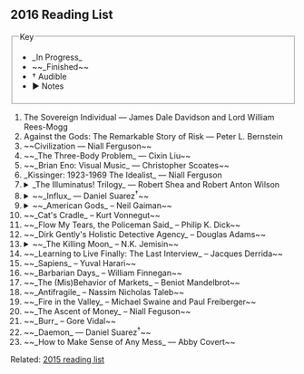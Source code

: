 ## 2016 Reading List

<fieldset class="bg-near-white">
  <legend>Key</legend>
  <ul>
    <li>_In Progress_</li>
    <li>~~_Finished~~</li>
    <li>&dagger; Audible</li>
    <li>▶ Notes</li>
  </ul>
</fieldset>

<ol>
  <li>The Sovereign Individual — James Dale Davidson and Lord William Rees-Mogg</li>
  <li>Against the Gods: The Remarkable Story of Risk — Peter L. Bernstein</li>
  <li>~~Civilization — Niall Ferguson~~</li>
  <li>~~_The Three-Body Problem_ — Cixin Liu~~</li>
  <li>~~_Brian Eno: Visual Music_ — Christopher Scoates~~</li>
  <li>_Kissinger: 1923-1969 The Idealist_ — Niall Ferguson</li>
  <li>
    <details>
      <summary>_The Illuminatus! Trilogy_ — Robert Shea and Robert Anton Wilson</summary>
      <p>I've read this before and I absolutely love it. Pure sci-fi zanyness with enough acid trips, talking dolphins, and fractal structure make it prime re-reading material, allowing for the slow jokes to play out with more more anticipation and certainly with more perspective to better take in the instant shifts betweens characters and timelines.</p>
    </details>
  </li>
  <li>
    <details>
      <summary>~~_Influx_ — Daniel Suarez<sup>&dagger;</sup>~~</summary>
      <p>Yet another Daniel Suarez tech thriller that I liked. I listened to this one instead of reading it, and as if this is any sort of compliment, but it made doing the dishes and assembling IKEA furniture thoroughly enjoyable.</p>
    </details>
  </li>
  <li>
    <details>
      <summary>~~_American Gods_ – Neil Gaiman~~</summary>
      <p>Finally, finally got around to reading this after letting it languish on my Kindle for several years. Recommended by both my wife and best friend, I was pleased to so quickly become completely immersed in it. Gaiman creates moody settings that feel rich without going into Stephen King–levels of hyper-detail.</p>

      <p>I did have a funny note about Laura, though. Is it just me does she mostly serve as a corpse-ified version a manic pixie dreamgirl?</p>
    </details>
  </li>
  <li>~~_Cat's Cradle_ – Kurt Vonnegut~~</li>
  <li>~~_Flow My Tears, the Policeman Said_ – Philip K. Dick~~</li>
  <li>~~_Dirk Gently's Holistic Detective Agency_ – Douglas Adams~~</li>
  <li>
     <details>
       <summary>~~_The Killing Moon_ – N.K. Jemisin~~</summary>
       <p>I bought this based on an enthusiastic employee recommendation placard at Borderlands Books in San Francisco but set it down less than a quarter of the way into it for reasons I can no longer recall. I decided to pick it up again this year and loved it.</p>

       <p>Jemisin is a creator of vivid universes: they pull you into their orbit until they envelop you completely, at which point you'll find yourself thumbing back to previous chapters scanning for the precious and minute x devices that do so well to establish an _exact_ tone and setting. There's just enough narrative white space to contrast with the hyper-detailed emotional awareness of the characters and settings so that the story is framed with elaborate societal backstory that has clear eye-line to the sequel(s). Great sci-fi recommendation.</p>
     </details>
   </li>
   <li>~~_Learning to Live Finally: The Last Interview_ – Jacques Derrida~~</li>
   <li>~~_Sapiens_ – Yuval Harari~~</li>
   <li>~~_Barbarian Days_ – William Finnegan~~</li>
   <li>~~_The (Mis)Behavior of Markets_ – Beniot Mandelbrot~~</li>
   <li>~~_Antifragile_ – Nassim Nicholas Taleb~~</li>
   <li>~~_Fire in the Valley_ – Michael Swaine and Paul Freiberger~~</li>
   <li>~~_The Ascent of Money_ – Niall Feguson~~</li>
   <li>~~_Burr_ – Gore Vidal~~</li>
   <li>~~_Daemon_ — Daniel Suarez<sup>&dagger;</sup>~~</li>
   <li>~~_How to Make Sense of Any Mess_ — Abby Covert~~</li>
</ol>

Related: [2015 reading list][1]

[1]: https://medium.com/@sambreed/2015-books-504cb79ac5c0#.f8izs5mpq
